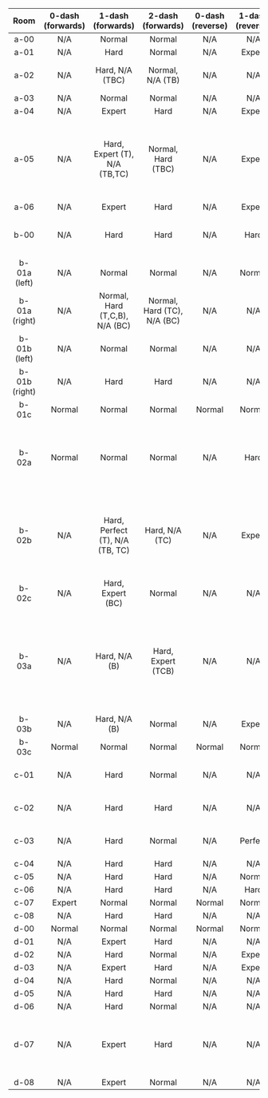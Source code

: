 | Room | 0-dash (forwards) | 1-dash (forwards) | 2-dash (forwards) | 0-dash (reverse) | 1-dash (reverse) | 2-dash (reverse) | Comments |
|:-:|:-:|:-:|:-:|:-:|:-:|:-:|-|
| a-00 | N/A | Normal | Normal | N/A | N/A | N/A |  |
| a-01 | N/A | Hard | Normal | N/A | Expert | Normal |  |
| a-02 | N/A | Hard, N/A (TBC) | Normal, N/A (TB) | N/A | N/A | Perfect | 2DR pretty precise, cycle hell |
| a-03 | N/A | Normal | Normal | N/A | N/A | N/A |  |
| a-04 | N/A | Expert | Hard | N/A | Expert | Normal |  |
| a-05 | N/A | Hard, Expert (T), N/A (TB,TC) | Normal, Hard (TBC) | N/A | Expert | Expert | 1DF (T) has tight dash to books block, 1DR + 2DR not very difficult, but some tricky non-obvious dashes at the beginning |
| a-06 | N/A | Expert | Hard | N/A | Expert | Hard |  |
| b-00 | N/A | Hard | Hard | N/A | Hard | Hard | Hub room, designed to be completed in all directions |
| b-01a (left) | N/A | Normal | Normal | N/A | Normal | Normal |  |
| b-01a (right) | N/A | Normal, Hard (T,C,B), N/A (BC) | Normal, Hard (TC), N/A (BC) | N/A | N/A | N/A | Reverse possible, but bad spawn so cut |
| b-01b (left) | N/A | Normal | Normal | N/A | N/A | N/A |  |
| b-01b (right) | N/A | Hard | Hard | N/A | N/A | N/A | Reverse possible but cut, boring falling room |
| b-01c | Normal | Normal | Normal | Normal | Normal |Normal- | Crate switch room) |
| b-02a | Normal | Normal | Normal | N/A | Hard | Normal | Towels switch room, reverse path has weird tight diagonal (hold right from spinner then dash diag upleft) |
| b-02b | N/A | Hard, Perfect (T), N/A (TB, TC) | Hard, N/A (TC) | N/A | Expert | Hard | 1DF (T) do a reverse ultra off the books, grab the crate, as the cycle changes do a hyper/demohyper off the gap |
| b-02c | N/A | Hard, Expert (BC) | Normal | N/A | N/A | Hard | |
| b-03a | N/A | Hard, N/A (B) | Hard, Expert (TCB) | N/A | N/A | N/A | 2DR difficult cycles + max height corner jump, possible but removed due to shitty spawn (kills goldens because detach breaks forward path) |
| b-03b | N/A | Hard, N/A (B) | Normal | N/A | Expert | Hard |  |
| b-03c | Normal | Normal | Normal | Normal | Normal | Normal | Books switch room |
| c-01 | N/A | Hard | Normal | N/A | N/A | N/A | Reverse possible but cut, boring falling room |
| c-02 | N/A | Hard | Hard | N/A | N/A | N/A | Reverse possible but cut, boring falling room |
| c-03 | N/A | Hard | Normal | N/A | Perfect | Hard | 1DR cycle hell + cornerboost, very precise (but cool) |
| c-04 | N/A | Hard | Hard | N/A | N/A | N/A |  |
| c-05 | N/A | Hard | Hard | N/A | Normal | Normal |  |
| c-06 | N/A | Hard | Hard | N/A | Hard | Hard |  |
| c-07 | Expert | Normal | Normal | Normal | Normal | Normal |  |
| c-08 | N/A | Hard | Hard | N/A | N/A | Normal |  |
| d-00 | Normal | Normal | Normal | Normal | Normal | Normal |  |
| d-01 | N/A | Expert | Hard | N/A | N/A | N/A |  |
| d-02 | N/A | Hard | Normal | N/A | Expert | Normal |  |
| d-03 | N/A | Expert | Hard | N/A | Expert | Hard |  |
| d-04 | N/A | Hard | Normal | N/A | N/A | Normal |  |
| d-05 | N/A | Hard | Hard | N/A | N/A | N/A |  |
| d-06 | N/A | Hard | Normal | N/A | N/A | N/A |  |
| d-07 | N/A | Expert | Hard | N/A | N/A | N/A | Reverse path cut since not fun (14-second cycles), detach trigger added to left spawn |
| d-08 | N/A | Expert | Normal | N/A | N/A | N/A |  |